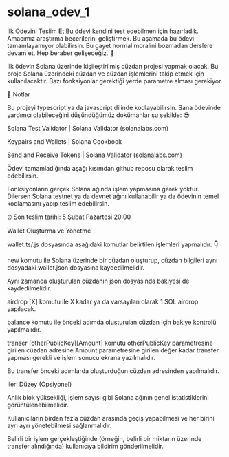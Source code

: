 # solana_odev_1

 İlk Ödevini Teslim Et
Bu ödevi kendini test edebilmen için hazırladık. Amacımız araştırma becerilerini geliştirmek. Bu aşamada bu ödevi tamamlayamıyor olabilirsin. Bu gayet normal moralini bozmadan derslere devam et. Hep beraber gelişeceğiz. 💪

İlk ödevin Solana üzerinde kişileştirilmiş cüzdan projesi yapmak olacak. Bu proje Solana üzerindeki cüzdan ve cüzdan işlemlerini takip etmek için kullanılacaktır. Bazı fonksiyonlar gerektiği yerde parametre alması gerekiyor. 

📌 Notlar

Bu projeyi typescript ya da javascript dilinde kodlayabilirsin. Sana ödevinde yardımcı olabileceğini düşündüğümüz dokümanlar şu şekilde: 😎

Solana Test Validator | Solana Validator (solanalabs.com)

Keypairs and Wallets | Solana Cookbook

Send and Receive Tokens | Solana Validator (solanalabs.com)

Ödevi tamamladığında aşağı kısımdan github reposu olarak teslim edebilirsin. 

Fonksiyonların gerçek Solana ağında işlem yapmasına gerek yoktur. Dilersen Solana testnet ya da devnet ağını kullanabilir ya da ödevinin temel kodlamasını yapıp teslim edebilirsin.

⏰ Son teslim tarihi: 5 Şubat Pazartesi 20:00

Wallet Oluşturma ve Yönetme

wallet.ts/.js dosyasında aşağıdaki komutlar belirtilen işlemleri yapmalıdır. 👇

new komutu ile Solana üzerinde bir cüzdan oluşturup, cüzdan bilgileri aynı dosyadaki wallet.json dosyasına kaydedilmelidir.

Aynı zamanda oluşturulan cüzdanın json dosyasında bakiyesi de kaydedilmelidir.

airdrop [X] komutu ile X kadar ya da varsayılan olarak 1 SOL airdrop yapılacak.

balance komutu ile önceki adımda oluşturulan cüzdan için bakiye kontrolü yapılmalıdır.

transer [otherPublicKey][Amount] komutu  otherPublicKey parametresine girilen cüzdan adresine Amount parametresine girilen değer kadar transfer yapması gerekli ve işlem sonucu ekrana yazılmalıdır.

Bu transfer önceki adımlarda oluşturduğun cüzdan adresinden yapılmalıdır.

İleri Düzey (Opsiyonel)

Anlık blok yüksekliği, işlem sayısı gibi Solana ağının genel istatistiklerini görüntülenebilmelidir.

Kullanıcıların birden fazla cüzdan arasında geçiş yapabilmesi ve her birini ayrı ayrı yönetebilmesi sağlanmalıdır.

Belirli bir işlem gerçekleştiğinde (örneğin, belirli bir miktarın üzerinde transfer alındığında) kullanıcıya bildirim gönderilmelidir.
